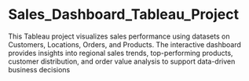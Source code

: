 # Sales_Dashboard_Tableau_Project
This Tableau project visualizes sales performance using datasets on Customers, Locations,  Orders, and Products. The interactive dashboard provides insights into regional sales trends,  top-performing products, customer distribution, and order value analysis to support data-driven  business decisions

